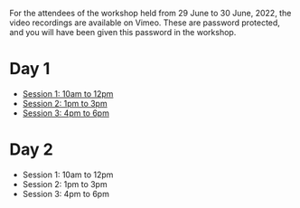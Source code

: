 For the attendees of the workshop held from 29 June to 30 June, 2022, the video recordings are available on Vimeo.
These are password protected, and you will have been given this password in the workshop.

# Day 1

* [Session 1: 10am to 12pm](https://vimeo.com/725238955)
* [Session 2: 1pm to 3pm](https://vimeo.com/725299081)
* [Session 3: 4pm to 6pm](https://vimeo.com/725381519)

# Day 2

* Session 1: 10am to 12pm
* Session 2: 1pm to 3pm
* Session 3: 4pm to 6pm

